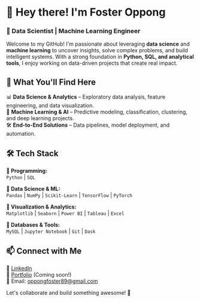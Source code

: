 # 👋 Hey there! I'm Foster Oppong  

### 🚀 Data Scientist | Machine Learning Engineer  

Welcome to my GitHub! I'm passionate about leveraging **data science** and **machine learning** to uncover insights, solve complex problems, and build intelligent systems. With a strong foundation in **Python, SQL, and analytical tools**, I enjoy working on data-driven projects that create real impact.  

## 🔎 What You'll Find Here  
📊 **Data Science & Analytics** – Exploratory data analysis, feature engineering, and data visualization.  
🤖 **Machine Learning & AI** – Predictive modeling, classification, clustering, and deep learning projects.  
🛠 **End-to-End Solutions** – Data pipelines, model deployment, and automation.  

## 🛠 Tech Stack  

**🔹 Programming:**  
`Python` | `SQL`  

**🔹 Data Science & ML:**  
`Pandas` | `NumPy` | `Scikit-Learn` | `TensorFlow` | `PyTorch`  

**🔹 Visualization & Analytics:**  
`Matplotlib` | `Seaborn` | `Power BI` | `Tableau` | `Excel`  

**🔹 Databases & Tools:**  
`MySQL` | `Jupyter Notebook` | `Git` | `Dask`  

## 📫 Connect with Me  
💼 [LinkedIn](https://linkedin.com/in/Foster)  
📂 [Portfolio](#) (Coming soon!)  
📧 Email: oppongfoster89@gmail.com  

Let's collaborate and build something awesome! 🚀  
